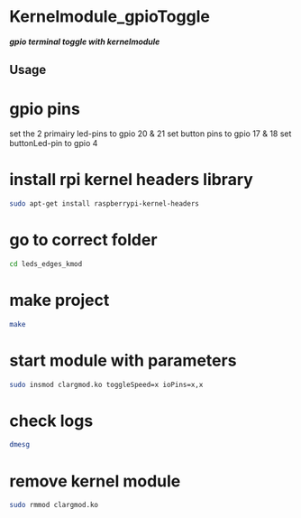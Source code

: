 # Kernelmodule_gpioToggle

***gpio terminal toggle with kernelmodule***

## Usage
# gpio pins
set the 2 primairy led-pins to gpio 20 & 21
set button pins to gpio 17 & 18
set buttonLed-pin to gpio 4

# install rpi kernel headers library
```bash
sudo apt-get install raspberrypi-kernel-headers
 ```
 # go to correct folder
 ```bash
cd leds_edges_kmod
```
# make project
 ```bash
make
```
# start module with parameters
 ```bash
sudo insmod clargmod.ko toggleSpeed=x ioPins=x,x 
```
# check logs
 ```bash
dmesg
```
# remove kernel module
 ```bash
sudo rmmod clargmod.ko
```

